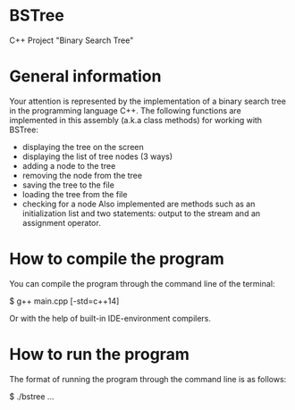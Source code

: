 # BSTree
C++ Project "Binary Search Tree"

# General information
Your attention is represented by the implementation of a binary search tree in the programming language C++. The following functions are implemented in this assembly (a.k.a class methods) for working with BSTree: 
- displaying the tree on the screen
- displaying the list of tree nodes (3 ways)
- adding a node to the tree
- removing the node from the tree 
- saving the tree to the file
- loading the tree from the file
- checking for a node
Also implemented are methods such as an initialization list and two statements: output to the stream and an assignment operator.
# How to compile the program
You can compile the program through the command line of the terminal:

$ g++ main.cpp [-std=c++14]

Or with the help of built-in IDE-environment compilers.

# How to run the program
The format of running the program through the command line is as follows:

$ ./bstree <item1> <item2> <item3> ...
